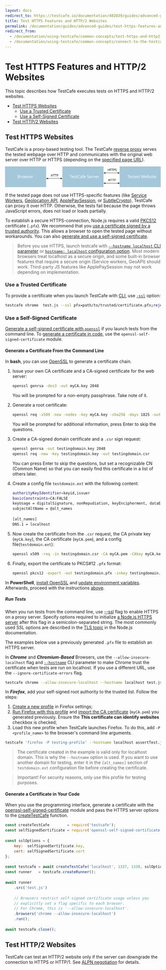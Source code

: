 ```yaml
---
layout: docs
redirect_to: https://testcafe.io/documentation/402839/guides/advanced-guides/test-https-features-and-http2-websites
title: Test HTTPS Features and HTTP/2 Websites
permalink: /documentation/guides/advanced-guides/test-https-features-and-http2-websites.html
redirect_from:
  - /documentation/using-testcafe/common-concepts/test-https-and-http2-websites.html
  - /documentation/using-testcafe/common-concepts/connect-to-the-testcafe-server-over-https.html
---
```

# Test HTTPS Features and HTTP/2 Websites

This topic describes how TestCafe executes tests on HTTPS and HTTP/2 websites.

* [Test HTTPS Websites](#test-https-websites)
  * [Use a Trusted Certificate](#use-a-trusted-certificate)
  * [Use a Self-Signed Certificate](#use-a-self-signed-certificate)
* [Test HTTP/2 Websites](#test-http2-websites)

## Test HTTPS Websites

TestCafe is a proxy-based testing tool. The TestCafe [reverse proxy](https://en.wikipedia.org/wiki/Reverse_proxy) serves the tested webpage over HTTP and communicates with the original web server over HTTP or HTTPS (depending on the [specified page URL](../../reference/test-api/fixture/page.md)).

![Connection Protocols](../../../images/proxy-connection-protocols.svg)

If the tested page does not use HTTPS-specific features (like
[Service Workers](https://developer.mozilla.org/en-US/docs/Web/API/Service_Worker_API),
[Geolocation API](https://developer.mozilla.org/en-US/docs/Web/API/Geolocation_API),
[ApplePaySession](https://developer.apple.com/documentation/apple_pay_on_the_web/applepaysession), or
[SubtleCrypto](https://developer.mozilla.org/en-US/docs/Web/API/SubtleCrypto)), TestCafe can proxy it over HTTP. Otherwise, the tests fail because the page throws JavaScript errors, does not load or loads partially.

To establish a secure HTTPS-connection, Node.js requires a valid [PKCS12](https://en.wikipedia.org/wiki/PKCS_12) certificate (`.pfx`). We recommend that you [use a certificate signed by a trusted authority](#use-a-trusted-certificate). This allows a browser to open the tested page without workarounds. You can also [generate and use a self-signed certificate](#use-a-self-signed-certificate).

> Before you use HTTPS, launch testcafe with [`--hostname localhost` CLI parameter](../../reference/command-line-interface.md#--hostname-name) or [`hostname: localhost` configuration option](../../reference/configuration-file.md#hostname). Most modern browsers treat localhost as a secure origin, and some built-in browser features that require a secure origin (Service workers, GeoAPI) should work. Third-party JS features like ApplePaySession may not work depending on implementation.

### Use a Trusted Certificate

To provide a certificate when you launch TestCafe with [CLI](../../reference/command-line-interface.md), use [`-ssl`](../../reference/command-line-interface.md#--ssl-options) option:

```sh
testcafe chrome  test.js --ssl pfx=path/to/trusted/certificate.pfx;rejectUnauthorized=true;
```

### Use a Self-Signed Certificate

[Generate a self-signed certificate with `openssl`](#generate-a-certificate-from-the-command-line) if you launch tests from the command line. To [generate a certificate in code](#generate-a-certificate-in-your-code), use the `openssl-self-signed-certificate` module.

#### Generate a Certificate From the Command Line

In **bash**, you can use [OpenSSL](https://www.openssl.org/docs/man1.1.1/man1/openssl-req.html) to generate a certificate chain.

1. Issue your own CA certificate and a CA-signed certificate for the web server:

    ```sh
    openssl genrsa -des3 -out myCA.key 2048
    ```

    You will be prompted for a non-empty passphrase. Take note of it.  
2. Generate a root certificate:

    ```sh
    openssl req -x509 -new -nodes -key myCA.key -sha256 -days 1825 -out myCA.pem
    ```

    You will be prompted for additional information, press Enter to skip the questions.
3. Create a CA-signed domain certificate and a `.csr` sign request:

    ```sh
    openssl genrsa -out testingdomain.key 2048
    openssl req -new -key testingdomain.key -out testingdomain.csr
    ```

    You can press Enter to skip the questions, but set a recognizable CN (Common Name) so that you can easily find this certificate in a list of others later.  
4. Create a config file `testdomain.ext` with the following content:
  
    ```sh
    authorityKeyIdentifier=keyid,issuer
    basicConstraints=CA:FALSE
    keyUsage = digitalSignature, nonRepudiation, keyEncipherment, dataEncipherment
    subjectAltName = @alt_names

    [alt_names]
    DNS.1 = localhost
    ```

5. Now create the certificate from the `.csr` request, the CA private key (`myCA.key`), the CA certificate (`myCA.pem`), and a config file(`testdomain.ext`):

    ```sh
    openssl x509 -req -in testingdomain.csr -CA myCA.pem -CAkey myCA.key -CAcreateserial -out testingdomain.crt -days 825 -sha256 -extfile testdomain.ext
    ```

6. Finally, export the certificate to PKCS#12 `.pfx` format:

    ```sh
    openssl pkcs12 -export -out testingdomain.pfx -inkey testingdomain.key -in testingdomain.crt -certfile myCA.pem
    ```

In **PowerShell**, [install OpenSSL](https://adamtheautomator.com/openssl-windows-10/#Installing_OpenSSL_with_PowerShell_and_Chocolatey) and [update environment variables](https://adamtheautomator.com/openssl-windows-10/#Update_PowerShell_Profile_Environment_Variables). Afterwards, proceed with the instructions [above](#generate-a-certificate-from-the-command-line).

##### Run Tests

When you run tests from the command line, use [--ssl](../../reference/command-line-interface.md#--ssl-options) flag to enable HTTPS on a proxy server. Specify options required to initialize [a Node.js HTTPS server](https://nodejs.org/api/https.html#https_https_createserver_options_requestlistener) after this flag in a semicolon-separated string. The most commonly used SSL options are described in the [TLS topic](https://nodejs.org/api/tls.html#tls_tls_createsecurecontext_options) in the Node.js documentation.

The examples below use a previously generated `.pfx` file to establish an HTTPS server.

In ***Chrome*** and ***Chromium-Based*** Browsers, use the `--allow-insecure-localhost` flag and [`--hostname`](../../reference/command-line-interface.md#--hostname-name) CLI parameter to make Chrome trust the certificate when tests are run on localhost. If you use a different URL, use the `--ignore-certificate-errors` flag.

```sh
testcafe chrome --allow-insecure-localhost --hostname localhost test.js --ssl pfx=path/to/certificate.pfx;rejectUnauthorized=true;
```

In ***Firefox***, add your self-signed root authority to the trusted list. Follow the steps:

1. [Create a new profile](https://support.mozilla.org/en-US/kb/profile-manager-create-remove-switch-firefox-profiles#w_creating-a-profile) in Firefox settings;
2. [Run Firefox with this profile](https://support.mozilla.org/en-US/kb/profile-manager-create-remove-switch-firefox-profiles#w_manage-profiles-when-firefox-is-open) and [import the CA certificate](https://support.mozilla.org/en-US/questions/1059377) (`myCA.pem`) you generated previously. Ensure the **This certificate can identify websites** checkbox is checked;
3. Load this new profile when TestCafe launches Firefox. To do this, add `-P <profile_name>` to the browser's command line arguments.

```sh
testcafe 'firefox -P testing-profile' --hostname localhost assertTest.js --ssl pfx=certificate.pfx;rejectUnauthorized=true;
```

> The certificate created in the example is valid only for localhost domain. This is why the `--hostname` option is used. If you want to use another domain for testing, enter it in the `[alt_names]` section of `testdomain.ext` configuration file before creating the certificate.  

<!---->

> Important! For security reasons, only use this profile for testing purposes.

#### Generate a Certificate in Your Code

When you use the programming interface, generate a certificate with the [openssl-self-signed-certificate](https://www.npmjs.com/package/openssl-self-signed-certificate) module and pass the HTTPS server options to the [createTestCafe](../../reference/testcafe-api/global/createtestcafe.md) function.

```js
const createTestCafe        = require('testcafe');
const selfSignedSertificate = require('openssl-self-signed-certificate');

const sslOptions = {
    key:  selfSignedSertificate.key,
    cert: selfSignedSertificate.cert
};

const testcafe = await createTestCafe('localhost', 1337, 1338, sslOptions);
const runner   = testcafe.createRunner();

await runner
    .src('test.js')

    // Browsers restrict self-signed certificate usage unless you
    // explicitly set a flag specific to each browser.
    // For Chrome, this is '--allow-insecure-localhost'.
    .browsers('chrome --allow-insecure-localhost')
    .run();

await testcafe.close();
```

## Test HTTP/2 Websites

TestCafe can test an HTTP/2 website only if the server can downgrade the connection to HTTPS or HTTP/1. See [ALPN negotiation](https://nodejs.org/api/http2.html#http2_alpn_negotiation) for details.
